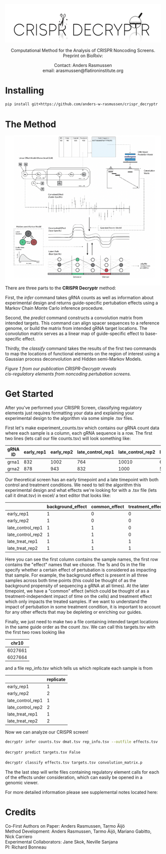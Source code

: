 <p align="center">
<img src=/readme_files/decryptr_logo.png alt="drawing" width="550"/>
</p>

<p align="center">
Computational Method for the Analysis of CRISPR Noncoding Screens.   <br />
Preprint on BioRxiv:
</p>

<p align="center">
Contact: Anders Rasmussen   <br />
email: arasmussen@flatironinstitute.org
</p>




# Installing

```bash
pip install git+https://github.com/anders-w-rasmussen/crispr_decryptr
```

# The Method 

<img align="left" src=/readme_files/figure_1.png alt="drawing" width="550"/>

There are three parts to the **CRISPR Decryptr** method:

First, the *infer* command takes gRNA counts as well as information about experimental design and returns guide-specific pertubation effects using a Markov Chain Monte Carlo inference procedure. 

Second, the *predict* command constructs a convolution matrix from intended targets. This command can align spacer sequences to a reference genome, or build the matrix from intended gRNA target locations. The convolution matrix serves as a linear map of guide-specific effect to base-specific effect.

Thirdly, the *classify* command takes the results of the first two commands to map the locations of functional elements on the region of interest using a Gaussian process deconvolution and Hidden semi-Markov Models. 

*Figure 1 from our publication CRISPR-Decryptr reveals  <br />  cis-regulatory elements from noncoding pertubation screens.*




# Get Started

After you've performed your CRISPR Screen, classifying regulatory elements just requires formatting your data and explaining your experimental design to the algorithm via some simple .tsv files. 

First let's make experiment_counts.tsv which contains our gRNA count data where each sample is a column, each gRNA sequence is a row. The first two lines (lets call our file counts.tsv) will look something like:

| gRNA ID | early_rep1  | early_rep2 | late_control_rep1  | late_control_rep2 | late_treat_rep1  | late_treat_rep2 |
| ----------- | ----------- | ---------- | ---------- | ---------- | ---------- | ---------- |
| grna1 | 832  | 1002 | 764  | 10010 | 653  | 701 |
| grna2 | 878  | 943 | 832  | 1000 | 543  | 708 |

Our theoretical screen has an early timepoint and a late timepoint with both control and treatment conditions. We need to tell the algorithm this experimental design and what effects we're looking for with a .tsv file (lets call it dmat.tsv) in excel/ a text editor that looks like:

|  |  background_effect |  common_effect  | treatment_effect  | 
| ----------- | ----------- | ---------- | ---------- |
| early_rep1 | 1 | 0 | 0 |
| early_rep2 | 1 | 0 | 0 |
| late_control_rep1 | 1 | 1 | 0 |
| late_control_rep2 | 1 | 1 | 0 |
| late_treat_rep1 | 1 | 1 | 1 |
| late_treat_rep2 | 1 | 1 | 1 |

Here you can see the first column contains the sample names, the first row contains the "effect" names that we choose. The 1s and 0s in the file specify whether a certain effect of pertubation is considered as impacting that sample. For example, the background effect is present in all three samples across both time points (this could be thought of as the background propensity of sequencing a gRNA at all times). At the later timepoint, we have a "common" effect (which could be thought of as a treatment-independent impact of time on the cells) and treatment effect which only impacts the treated samples. If we want to understand the impact of pertubation in some treatment condition, it is important to account for any other effects that may be depleting or enriching our guides. 

Finally, we just need to make two a file containing intended target locations in the same guide order as the count .tsv. We can call this targets.tsv with the first two rows looking like

| chr10  |
| ---------- |
| 6027661 |
| 6027664 |

and a file rep_info.tsv which tells us which replicate each sample is from

|  | replicate|
| ---------- | ---------- |
| early_rep1 | 1 | 
| early_rep2 | 2 | 
| late_control_rep1 | 1 | 
| late_control_rep2 | 2 | 
| late_treat_rep1 | 1 | 
| late_treat_rep2 | 2 |

Now we can analyze our CRISPR screen!

```bash
decryptr infer counts.tsv dmat.tsv rep_info.tsv --outfile effects.tsv

decryptr predict targets.tsv False 

decryptr classify effects.tsv targets.tsv convolution_matrix.p 
```

The the last step will write files containing regulatory element calls for each of the effects under consideration, which can easily be opened in a genomic viewer. 

For more detailed information please see supplemental notes located here: 


# Credits

Co-First Authors on Paper: Anders Rasmussen, Tarmo Äijö  <br />
Method Development: Anders Rasmussen, Tarmo Äijö, Mariano Gabitto, Nick Carriero  <br />
Experimental Collaborators: Jane Skok, Neville Sanjana  <br />
PI: Richard Bonneau
